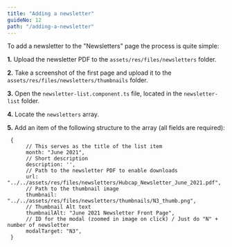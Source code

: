 ```yaml
---
title: "Adding a newsletter"
guideNo: 12
path: "/adding-a-newsletter"
---
```


To add a newsletter to the "Newsletters" page the process is quite simple:

**1.** Upload the newsletter PDF to the `assets/res/files/newsletters` folder.

**2.** Take a screenshot of the first page and upload it to the `assets/res/files/newsletters/thumbnails` folder.

**3.** Open the `newsletter-list.component.ts` file, located in the `newsletter-list` folder.

**4.** Locate the `newsletters` array.

**5.** Add an item of the following structure to the array (all fields are required):

```
 {
      // This serves as the title of the list item
      month: "June 2021",
      // Short description
      description: '',
      // Path to the newsletter PDF to enable downloads
      url: "../../assets/res/files/newsletters/Hubcap_Newsletter_June_2021.pdf",
      // Path to the thumbnail image
      thumbnail: "../../assets/res/files/newsletters/thumbnails/N3_thumb.png",
      // Thumbnail Alt text
      thumbnailAlt: "June 2021 Newsletter Front Page",
      // ID for the modal (zoomed in image on click) / Just do "N" + number of newsletter
      modalTarget: "N3",
 }

```
